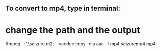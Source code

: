 ## To convert to mp4, type in terminal:
# change the path and the output
ffmpeg -i '.\seizure.m2t' -vcodec copy -c:a aac -f mp4 seizuremp4.mp4 